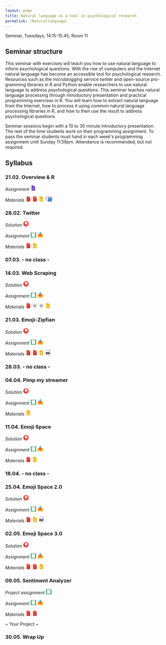 ```yaml
---
layout: page
title: Natural language as a tool in psychological research
permalink: /Naturallanguage/
---
```


Seminar, Tuesdays, 14.15-15.45, Room 11

## Seminar structure

This seminar with exercises will teach you how to use natural language to inform psychological questions. With the rise of computers and the Internet natural language has become an accessible tool for psychological research. Resources such as the microblogging service twitter and open-source pro-gramming libraries in R and Python enable researchers to use natural language to address psychological questions. This seminar teaches natural language processing through introductory presentation and practical programming exercises in R. You will learn how to extract natural language from the Internet, how to process it using common natural language processing libraries in R, and how to then use the result to address psychological questions. 

Seminar sessions begin with a 10 to 30 minute introductory presentation. The rest of the time students work on their programming assignment. To pass the seminar students must hand in each week's programming assignment until Sunday 11:59pm. Attendance is recommended, but not required. 

## Syllabus

### 21.02. Overview & R

<i>Assignment</i>
<a href="/q0_naturallanguage/" ><img src="/images/GoogleForms.png" alt="GoogleIcon" height="18"/></a>

<i>Materials</i> 
<a href="{{site.url}}/_Naturallanguage/Literature/R-intro.pdf" ><img src="/images/PdfIcon.png" alt="PDFIcon" height="18" width = "17"/></a>
<a href="{{site.url}}/_Naturallanguage/Literature/YaRrr_Book.pdf" ><img src="/images/PdfIcon.png" alt="PDFIcon" height="18" width = "17"/></a>
<a href="{{site.url}}/_Naturallanguage/Downloads/Session_1.pdf" ><img src="/images/GoogleSlides.png" alt="GoogleIcon" height="18" width = "17"/></a>
<a href="{{site.url}}/_Naturallanguage/Downloads/R_intro_I.R" ><img src="/images/Rlogo.png" alt="RLogo" height="18"/></a>


### 28.02. Twitter

<i>Solution</i>
<a href="{{site.url}}/_Naturallanguage/Solutions/Assignment_1_+_solution.pdf" ><img src="/images/solution.png" alt="AssignmentIcon" height="18"/></a>

<i>Assignment</i>
<a href="{{site.url}}/_Naturallanguage/Assignments/Assignment_1.pdf" ><img src="/images/AssignmentIcon_2.png" alt="AssignmentIcon" height="18"/></a>
<a href="/u1_naturallanguage/" ><img src="/images/UploadIcon.png" alt="UploadIcon" height="18"/></a>

<i>Materials</i> 
<a href="{{site.url}}/_Naturallanguage/Literature/Burghardt2015TwitterIntro.pdf" ><img src="/images/PdfIcon.png" alt="PDFIcon" height="18" width = "17"/></a>
<a href="{{site.url}}/_Naturallanguage/Downloads/Session_2.pdf" ><img src="/images/GoogleSlides.png" alt="GoogleIcon" height="18" width = "17"/></a>

### 07.03. - no class -

### 14.03. Web Scraping

<i>Solution</i>
<a href="{{site.url}}/_Naturallanguage/Solutions/Assignment_2_+_solution.pdf" ><img src="/images/solution.png" alt="AssignmentIcon" height="18"/></a>

<i>Assignment</i>
<a href="{{site.url}}/_Naturallanguage/Assignments/Assignment_2.pdf" ><img src="/images/AssignmentIcon_2.png" alt="AssignmentIcon" height="18"/></a>
<a href="/u2_naturallanguage/" ><img src="/images/UploadIcon.png" alt="UploadIcon" height="18"/></a>

<i>Materials</i>
<a href="{{site.url}}/_Naturallanguage/Literature/how_the_internet_works.pdf" ><img src="/images/PdfIcon.png" alt="PDFIcon" height="18" width = "17"/></a>
<a href="https://en.wikipedia.org/wiki/World_Wide_Web" ><img src="/images/Wiki.png" alt="WikiIcon" height="18" width = "17"/></a>
<a href="https://en.wikipedia.org/wiki/HTML" ><img src="/images/Wiki.png" alt="WikiIcon" height="18" width = "17"/></a>
<a href="{{site.url}}/_Naturallanguage/Downloads/Session_3.pdf" ><img src="/images/GoogleSlides.png" alt="GoogleIcon" height="18" width = "17"/></a>

<!--- rvest package --->
<!--- http://apps.timwhitlock.info/emoji/tables/unicode --->
<!--- http://unicode.org/emoji/charts/full-emoji-list.html --->


### 21.03. Emoji-Zipfian

<i>Solution</i>
<a href="{{site.url}}/_Naturallanguage/Solutions/Assignment_3_+_solution.pdf" ><img src="/images/solution.png" alt="AssignmentIcon" height="18"/></a>


<i>Assignment</i>
<a href="{{site.url}}/_Naturallanguage/Assignments/Assignment_3.pdf" ><img src="/images/AssignmentIcon_2.png" alt="AssignmentIcon" height="18"/></a>
<a href="/u3_naturallanguage/" ><img src="/images/UploadIcon.png" alt="UploadIcon" height="18"/></a>

<i>Materials</i>
<a href="{{site.url}}/_Naturallanguage/Literature/ZipfLaw2.pdf" ><img src="/images/PdfIcon.png" alt="PDFIcon" height="18" width = "17"/></a>
<a href="{{site.url}}/_Naturallanguage/Literature/regExprTalk.pdf" ><img src="/images/PdfIcon.png" alt="PDFIcon" height="18" width = "17"/></a>
<a href="{{site.url}}/_Naturallanguage/Downloads/Session_4.pdf" ><img src="/images/GoogleSlides.png" alt="GoogleIcon" height="18" width = "17"/></a>
<a href="https://www.dropbox.com/s/14pc7g6uuv5b1n3/advancedEmojiList.RDS?dl=0" ><img src="/images/txtIcon.png" alt="txtIcon" height="18"/></a>

<!--- http://www.rexegg.com/regex-quickstart.html --->

### 28.03. - no class -

### 04.04. Pimp my streamer

<i>Solution</i>
<a href="{{site.url}}/_Naturallanguage/Solutions/Assignment_4_+_solution.pdf" ><img src="/images/solution.png" alt="AssignmentIcon" height="18"/></a>

<i>Assignment</i>
<a href="{{site.url}}/_Naturallanguage/Assignments/Assignment_4.pdf" ><img src="/images/AssignmentIcon_2.png" alt="AssignmentIcon" height="18"/></a>
<a href="/u4_naturallanguage/" ><img src="/images/UploadIcon.png" alt="UploadIcon" height="18"/></a>

<i>Materials</i> 
<a href="{{site.url}}/_Naturallanguage/Downloads/Session_5.pdf" ><img src="/images/GoogleSlides.png" alt="GoogleIcon" height="18" width = "17"/></a>

	
### 11.04. Emoji Space

<i>Solution</i>
<a href="{{site.url}}/_Naturallanguage/Solutions/Assignment_5_+_solution.pdf" ><img src="/images/solution.png" alt="AssignmentIcon" height="18"/></a>

<i>Assignment</i>
<a href="{{site.url}}/_Naturallanguage/Assignments/Assignment_5.pdf" ><img src="/images/AssignmentIcon_2.png" alt="AssignmentIcon" height="18"/></a>
<a href="/u5_naturallanguage/" ><img src="/images/UploadIcon.png" alt="UploadIcon" height="18"/></a>

<i>Materials</i> 
<a href="{{site.url}}/_Naturallanguage/Literature/LSAtutorial.pdf" ><img src="/images/PdfIcon.png" alt="PDFIcon" height="18" width = "17"/></a>
<a href="{{site.url}}/_Naturallanguage/Downloads/Session_6.pdf" ><img src="/images/GoogleSlides.png" alt="GoogleIcon" height="18" width = "17"/></a>


<!--- plus clustering, i.e., identification of optimistic emojis --->

### 18.04. - no class -

### 25.04. Emoji Space 2.0

<i>Solution</i>
<a href="{{site.url}}/_Naturallanguage/Solutions/Assignment_6_+_solution.pdf" ><img src="/images/solution.png" alt="AssignmentIcon" height="18"/></a>

<i>Assignment</i>
<a href="{{site.url}}/_Naturallanguage/Assignments/Assignment_6.pdf" ><img src="/images/AssignmentIcon_2.png" alt="AssignmentIcon" height="18"/></a>
<a href="/u6_naturallanguage/" ><img src="/images/UploadIcon.png" alt="UploadIcon" height="18"/></a>

<i>Materials</i> 
<a href="{{site.url}}/_Naturallanguage/Literature/porter.pdf" ><img src="/images/PdfIcon.png" alt="PDFIcon" height="18" width = "17"/></a>
<a href="{{site.url}}/_Naturallanguage/Downloads/Session_7.pdf" ><img src="/images/GoogleSlides.png" alt="GoogleIcon" height="18" width = "17"/></a>
<a href="{{site.url}}/_Naturallanguage/Downloads/stopwords_en_tartarus.txt" ><img src="/images/txtIcon.png" alt="txtIcon" height="18"/></a>


### 02.05. Emoji Space 3.0

<i>Solution</i>
<a href="{{site.url}}/_Naturallanguage/Solutions/Assignment_7_+_solution.pdf" ><img src="/images/solution.png" alt="AssignmentIcon" height="18"/></a>

<i>Assignment</i>
<a href="{{site.url}}/_Naturallanguage/Assignments/Assignment_7.pdf" ><img src="/images/AssignmentIcon_2.png" alt="AssignmentIcon" height="18"/></a>
<a href="/u7_naturallanguage/" ><img src="/images/UploadIcon.png" alt="UploadIcon" height="18"/></a>

<i>Materials</i> 
<a href="{{site.url}}/_Naturallanguage/Literature/word2vec_a.pdf" ><img src="/images/PdfIcon.png" alt="PDFIcon" height="18" width = "17"/></a>
<a href="{{site.url}}/_Naturallanguage/Literature/word2vec_b.pdf" ><img src="/images/PdfIcon.png" alt="PDFIcon" height="18" width = "17"/></a>
<a href="{{site.url}}/_Naturallanguage/Downloads/Session_8.pdf" ><img src="/images/GoogleSlides.png" alt="GoogleIcon" height="18" width = "17"/></a>


### 09.05. Sentiment Analyzer

<i>Project assignment</i>
<a href="{{site.url}}/_Naturallanguage/Assignments/Assignment_Project.pdf" ><img src="/images/AssignmentIcon_2.png" alt="AssignmentIcon" height="18"/></a>

<i>Assignment</i>
<a href="{{site.url}}/_Naturallanguage/Assignments/Assignment_8.pdf" ><img src="/images/AssignmentIcon_2.png" alt="AssignmentIcon" height="18"/></a>
<a href="/u8_naturallanguage/" ><img src="/images/UploadIcon.png" alt="UploadIcon" height="18"/></a>

<i>Materials</i> 
<a href="{{site.url}}/_Naturallanguage/Literature/GoEtAl2009DistantSentiment.pdf" ><img src="/images/PdfIcon.png" alt="PDFIcon" height="18" width = "17"/></a>
<a href="{{site.url}}/_Naturallanguage/Literature/vader.pdf" ><img src="/images/PdfIcon.png" alt="PDFIcon" height="18" width = "17"/></a>

~ Your Project ~

<!---http://alt.qcri.org/semeval2016/task4/index.php?id=data-and-tools--->

### 30.05. Wrap Up
